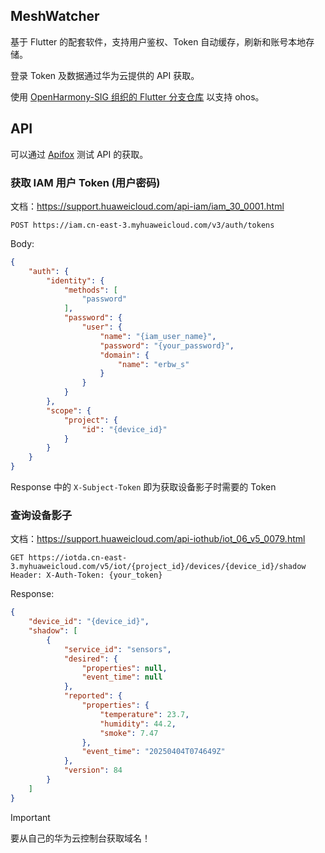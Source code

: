 ## MeshWatcher

基于 Flutter 的配套软件，支持用户鉴权、Token 自动缓存，刷新和账号本地存储。

登录 Token 及数据通过华为云提供的 API 获取。

使用 [OpenHarmony-SIG 组织的 Flutter 分支仓库](https://gitcode.com/openharmony-sig/flutter_flutter) 以支持 ohos。

## API

可以通过 [Apifox](https://apifox.com/) 测试 API 的获取。

### 获取 IAM 用户 Token (用户密码)

文档：https://support.huaweicloud.com/api-iam/iam_30_0001.html

```http
POST https://iam.cn-east-3.myhuaweicloud.com/v3/auth/tokens
```
Body:
```json
{
    "auth": {
        "identity": {
            "methods": [
                "password"
            ],
            "password": {
                "user": {
                    "name": "{iam_user_name}",
                    "password": "{your_password}",
                    "domain": {
                        "name": "erbw_s"
                    }
                }
            }
        },
        "scope": {
            "project": {
                "id": "{device_id}"
            }
        }
    }
}
```

Response 中的 `X-Subject-Token` 即为获取设备影子时需要的 Token

### 查询设备影子

文档：https://support.huaweicloud.com/api-iothub/iot_06_v5_0079.html

```http
GET https://iotda.cn-east-3.myhuaweicloud.com/v5/iot/{project_id}/devices/{device_id}/shadow
Header: X-Auth-Token: {your_token}
```
Response:
```json
{
    "device_id": "{device_id}",
    "shadow": [
        {
            "service_id": "sensors",
            "desired": {
                "properties": null,
                "event_time": null
            },
            "reported": {
                "properties": {
                    "temperature": 23.7,
                    "humidity": 44.2,
                    "smoke": 7.47
                },
                "event_time": "20250404T074649Z"
            },
            "version": 84
        }
    ]
}
```

> [!IMPORTANT]
>
> 要从自己的华为云控制台获取域名！
